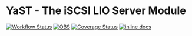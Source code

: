 # YaST - The iSCSI LIO Server Module #

[![Workflow Status](https://github.com/yast/yast-iscsi-lio-server/workflows/CI/badge.svg?branch=master)](
https://github.com/yast/yast-iscsi-lio-server/actions?query=branch%3Amaster)
[![OBS](https://github.com/yast/yast-iscsi-lio-server/actions/workflows/submit.yml/badge.svg)](https://github.com/yast/yast-iscsi-lio-server/actions/workflows/submit.yml)
[![Coverage Status](https://img.shields.io/coveralls/yast/yast-iscsi-lio-server.svg)](https://coveralls.io/r/yast/yast-iscsi-lio-server?branch=master)
[![inline docs](http://inch-ci.org/github/yast/yast-iscsi-lio-server.svg?branch=master)](http://inch-ci.org/github/yast/yast-iscsi-lio-server)
